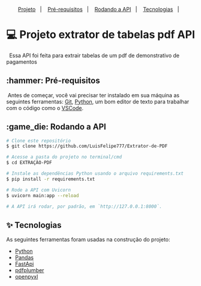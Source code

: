 <p align="center">
  <a href="#title">Projeto</a>&nbsp;&nbsp;&nbsp;|&nbsp;&nbsp;&nbsp; 
  <a href="#requirements">Pré-requisitos</a>&nbsp;&nbsp;&nbsp;|&nbsp;&nbsp;&nbsp;
  <a href="#rodando">Rodando a API</a>&nbsp;&nbsp;&nbsp;|&nbsp;&nbsp;&nbsp;
  <a href="#technologies">Tecnologias</a>&nbsp;&nbsp;&nbsp;|&nbsp;&nbsp;&nbsp; 
</p>

<h1 id="title">💻 Projeto extrator de tabelas pdf API</h1>

<p>&nbsp; Essa API foi feita para extrair tabelas de um pdf de demonstrativo de pagamentos</p>

<h2 id="requirements">:hammer: Pré-requisitos</h1>

<p>&nbsp;Antes de começar, você vai precisar ter instalado em sua máquina as seguintes ferramentas: <a href="https://git-scm.com">Git</a>, <a href="https://www.python.org/">Python</a>, um bom editor de texto para trabalhar com o código como o <a href="https://code.visualstudio.com/">VSCode</a>.</p>

<h2 id="rodando">:game_die: Rodando a API</h2>

```bash
# Clone este repositório
$ git clone https://github.com/LuisFelipe777/Extrator-de-PDF

# Acesse a pasta do projeto no terminal/cmd
$ cd EXTRAÇÂO-PDF

# Instale as dependências Python usando o arquivo requirements.txt
$ pip install -r requirements.txt

# Rode a API com Uvicorn
$ uvicorn main:app --reload

# A API irá rodar, por padrão, em `http://127.0.0.1:8000`.
```

<h2 id="technologies">✨ Tecnologias</h2>

As seguintes ferramentas foram usadas na construção do projeto:

- [Python](https://www.python.org/)
- [Pandas](https://pandas.pydata.org/)
- [FastApi](https://www.python.org/)
- [pdfplumber](https://pypi.org/project/pdfplumber/)
- [openpyxl](https://pypi.org/project/openpyxl/)
